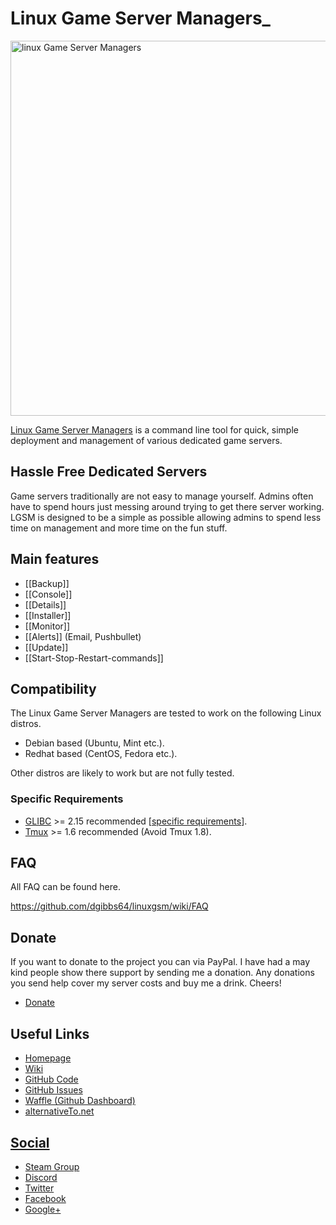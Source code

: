 <h1>Linux Game Server Managers_</h1>
<a href="http://gameservermanagers.com"><img src="https://github.com/dgibbs64/linuxgsm/blob/master/images/logo/lgsm-full-light.png" alt="linux Game Server Managers" width="600" /></a>

[Linux Game Server Managers](http://gameservermanagers.com/) is a command line tool for quick, simple deployment and management of various dedicated game servers.

<h2>Hassle Free Dedicated Servers</h2>
Game servers traditionally are not easy to manage yourself. Admins often have to spend hours just messing around trying to get there server working. LGSM is designed to be a simple as possible allowing admins to spend less time on management and more time on the fun stuff.

<h2>Main features</h2>
<ul>
	<li>[[Backup]]</li>
	<li>[[Console]]</li>
	<li>[[Details]]</li>
	<li>[[Installer]]</li>
	<li>[[Monitor]]</li>
	<li>[[Alerts]] (Email, Pushbullet)</li>
	<li>[[Update]]</li>
	<li>[[Start-Stop-Restart-commands]]</li>
</ul>
<h2>Compatibility</h2>
The Linux Game Server Managers are tested to work on the following Linux distros.
<ul>
	<li>Debian based (Ubuntu, Mint etc.).</li>
	<li>Redhat based (CentOS, Fedora etc.).</li>
</ul>
Other distros are likely to work but are not fully tested.
<h3>Specific Requirements</h3>
<ul>
	<li><a href="https://github.com/dgibbs64/linuxgsm/wiki/Glibc">GLIBC</a> >= 2.15 recommended [<a href="https://github.com/dgibbs64/linuxgsm/wiki/Glibc#server-requirements">specific requirements</a>].</li>
	<li><a href="https://github.com/dgibbs64/linuxgsm/wiki/Tmux">Tmux</a> >= 1.6 recommended (Avoid Tmux 1.8).</li>
</ul>
<h2>FAQ</h2>
All FAQ can be found here.

<a href="https://github.com/dgibbs64/linuxgsm/wiki/FAQ">https://github.com/dgibbs64/linuxgsm/wiki/FAQ</a>
<h2>Donate</h2>
If you want to donate to the project you can via PayPal. I have had a may kind people show there support by sending me a donation. Any donations you send help cover my server costs and buy me a drink. Cheers!
<ul>
<li><a href="http://gameservermanagers.com/donate">Donate</a></li>
</ul>
<h2>Useful Links</h2>
<ul>
 	<li><a href="https://gameservermanagers.com">Homepage</li>
	<li><a href="https://github.com/dgibbs64/linuxgsm/wiki">Wiki</li>
	<li><a href="https://github.com/dgibbs64/linuxgsm">GitHub Code</li>
	<li><a href="https://github.com/dgibbs64/linuxgsm/issues">GitHub Issues</li>
	<li><a href="https://waffle.io/dgibbs64/linuxgsm">Waffle (Github Dashboard)</li>
	<li><a href="https://alternativeto.net/software/linux-game-server-managers/">alternativeTo.net</li>
</ul>
<h2>Social</h2>
<ul>
	<li><a href="https://steamcommunity.com/groups/linuxgsm">Steam Group</li>
	<li><a href="https://discordapp.com/invite/0i9cmXVacvUEx040">Discord</li>
	<li><a href="https://twitter.com/dangibbsuk">Twitter</li>
	<li><a href="https://www.facebook.com/linuxgsm">Facebook</li>
	<li><a href="https://plus.google.com/+Gameservermanagers1">Google+</li>
</ul>